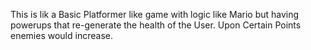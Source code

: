 This is lik a Basic Platformer like game with logic like Mario but having powerups that re-generate the health of the User.
Upon Certain Points enemies would increase.
